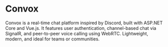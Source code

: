 # Convox
Convox is a real-time chat platform inspired by Discord, built with ASP.NET Core and Vue.js. It features user authentication, channel-based chat via SignalR, and peer-to-peer voice calling using WebRTC. Lightweight, modern, and ideal for teams or communities.
